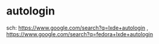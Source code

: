 # autologin
sch: https://www.google.com/search?q=lxde+autologin , https://www.google.com/search?q=fedora+lxde+autologin
